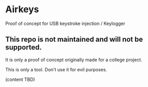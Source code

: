 # Airkeys
Proof of concept for USB keystroke injection / Keylogger

## This repo is not maintained and will not be supported.
It is only a proof of concept originally made for a college project.

This is only a tool. Don't use it for evil purposes.

(content TBD)

